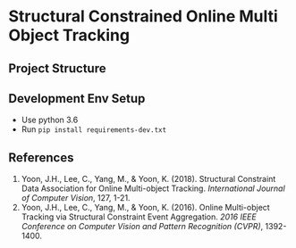 # Structural Constrained Online Multi Object Tracking

## Project Structure

## Development Env Setup
- Use python 3.6
- Run `pip install requirements-dev.txt`

## References
1. Yoon, J.H., Lee, C., Yang, M., & Yoon, K. (2018). Structural Constraint Data Association for Online Multi-object Tracking. *International Journal of Computer Vision*, 127, 1-21.
2. Yoon, J.H., Lee, C., Yang, M., & Yoon, K. (2016). Online Multi-object Tracking via Structural Constraint Event Aggregation. *2016 IEEE Conference on Computer Vision and Pattern Recognition (CVPR)*, 1392-1400.